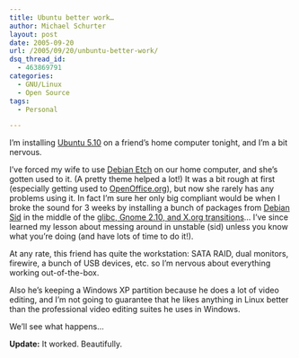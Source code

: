 ```yaml
---
title: Ubuntu better work…
author: Michael Schurter
layout: post
date: 2005-09-20
url: /2005/09/20/unbuntu-better-work/
dsq_thread_id:
  - 463869791
categories:
  - GNU/Linux
  - Open Source
tags:
  - Personal

---
```

I&#8217;m installing [Ubuntu 5.10][1] on a friend&#8217;s home computer tonight, and I&#8217;m a bit nervous.

I&#8217;ve forced my wife to use [Debian Etch][2] on our home computer, and she&#8217;s gotten used to it. (A pretty theme helped a lot!) It was a bit rough at first (especially getting used to [OpenOffice.org][3]), but now she rarely has any problems using it. In fact I&#8217;m sure her only big compliant would be when I broke the sound for 3 weeks by installing a bunch of packages from [Debian Sid][4] in the middle of the [glibc, Gnome 2.10, and X.org transitions][5]&#8230; I&#8217;ve since learned my lesson about messing around in unstable (sid) unless you know what you&#8217;re doing (and have lots of time to do it!).

At any rate, this friend has quite the workstation: SATA RAID, dual monitors, firewire, a bunch of USB devices, etc. so I&#8217;m nervous about everything working out-of-the-box.

Also he&#8217;s keeping a Windows XP partition because he does a lot of video editing, and I&#8217;m not going to guarantee that he likes anything in Linux better than the professional video editing suites he uses in Windows.

We&#8217;ll see what happens&#8230;

**Update:** It worked. Beautifully.

 [1]: http://www.ubuntu.com/
 [2]: http://www.debian.org/releases/etch/
 [3]: http://www.openoffice.org/
 [4]: http://www.debian.org/releases/sid/
 [5]: http://lists.debian.org/debian-devel-announce/2005/08/msg00014.html